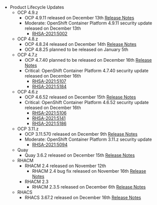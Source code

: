 - Product Lifecycle Updates
    - OCP 4.9.z
        - OCP 4.9.11 released on December 13th [Release Notes](https://access.redhat.com/errata/RHBA-2021:5003)
        - Moderate: OpenShift Container Platform 4.9.11 security update released on December 13th
            - [RHSA-2021:5002](https://access.redhat.com/errata/RHSA-2021:5002)
    - OCP 4.8.z
        - OCP 4.8.24 released on December 14th [Release Notes](https://access.redhat.com/errata/RHBA-2021:4999)
        - OCP 4.8.25 planned to be released on January 5th
    - OCP 4.7.z
        - OCP 4.7.40 planned to be released on December 16th [Release Notes](https://access.redhat.com/errata/RHBA-2021:5088)
        - Critical: OpenShift Container Platform 4.7.40 security update released on December 16th
            - [RHSA-2021:5107](https://access.redhat.com/errata/RHSA-2021:5107)
            - [RHSA-2021:5184](https://access.redhat.com/errata/RHSA-2021:5184)
    - OCP 4.6.z
        - OCP 4.6.52 released on December 15th [Release Notes](https://access.redhat.com/errata/RHBA-2021:5010)
        - Critical: OpenShift Container Platform 4.6.52 security update released on December 16th 
            - [RHSA-2021:5106](https://access.redhat.com/errata/RHSA-2021:5106)
            - [RHSA-2021:5141](https://access.redhat.com/errata/RHSA-2021:5141)
            - [RHSA-2021:5186](https://access.redhat.com/errata/RHSA-2021:5186)
    - OCP 3.11.z
        - OCP 3.11.570 released on December 9th [Release Notes](https://access.redhat.com/errata/RHBA-2021:4929)
        - Moderate: OpenShift Container Platform 3.11.z security update
            - [RHSA-2021:5094](https://access.redhat.com/errata/RHSA-2021:5094)
    - Quay
        - Quay 3.6.2 released on December 15th [Release Notes](https://access.redhat.com/errata/RHBA-2021:5034)
    - RHACM
        - RHACM 2.4 released on November 12th
            - RHACM 2.4 bug fix released on November 16th [Release Notes](https://access.redhat.com/errata/RHBA-2021:4674)
        - RHACM 2.3
            - RHACM 2.3.5 released on December 6th [Release Notes](https://access.redhat.com/errata/RHBA-2021:4966)
    - RHACS
        - RHACS 3.67.2 released on December 16th [Release Notes](https://access.redhat.com/errata/RHBA-2021:5201)
  